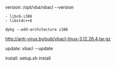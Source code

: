 
version: /opt/vba/vbacl --version

    - libc6-i386
    - libstdc++6

    dpkg --add-architecture i386

http://anti-virus.by/pub/vbacl-linux-3.12.26.4.tar.gz

update: vbacl --update

install: setup.sh install

